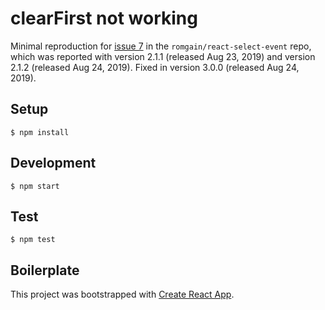 # clearFirst not working

Minimal reproduction for [issue 7](https://github.com/romgain/react-select-event/issues/7) in the `romgain/react-select-event` repo, which was reported with version 2.1.1 (released Aug 23, 2019) and version 2.1.2 (released Aug 24, 2019). Fixed in version 3.0.0 (released Aug 24, 2019).

## Setup

`$ npm install`

## Development

`$ npm start`

## Test

`$ npm test`

## Boilerplate

This project was bootstrapped with [Create React App](https://github.com/facebook/create-react-app).
